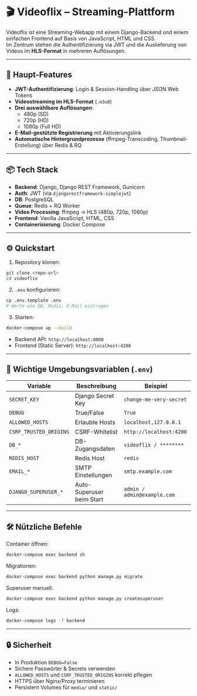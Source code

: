 # 🎬 Videoflix – Streaming-Plattform

Videoflix ist eine Streaming-Webapp mit einem Django-Backend und einem einfachen Frontend auf Basis von JavaScript, HTML und CSS.  
Im Zentrum stehen die Authentifizierung via JWT und die Auslieferung von Videos im **HLS-Format** in mehreren Auflösungen.

---

## 🚀 Haupt-Features

- **JWT-Authentifizierung**: Login & Session-Handling über JSON Web Tokens  
- **Videostreaming im HLS-Format** (`.m3u8`)  
- **Drei auswählbare Auflösungen**:  
  - 480p (SD)  
  - 720p (HD)  
  - 1080p (Full HD)  
- **E-Mail-gestützte Registrierung** mit Aktivierungslink  
- **Automatische Hintergrundprozesse** (ffmpeg-Transcoding, Thumbnail-Erstellung) über Redis & RQ  

---

## 📦 Tech Stack

- **Backend**: Django, Django REST Framework, Gunicorn  
- **Auth**: JWT (via `djangorestframework-simplejwt`)  
- **DB**: PostgreSQL  
- **Queue**: Redis + RQ Worker  
- **Video Processing**: ffmpeg → HLS (480p, 720p, 1080p)  
- **Frontend**: Vanilla JavaScript, HTML, CSS  
- **Containerisierung**: Docker Compose  

---

## ⚙️ Quickstart

1) Repository klonen:
```bash
git clone <repo-url>
cd videoflix
```

2) `.env` konfigurieren:
```bash
cp .env.template .env
# Werte wie DB, Redis, E-Mail eintragen
```

3) Starten:
```bash
docker-compose up --build
```
- Backend API: `http://localhost:8000`  
- Frontend (Static Server): `http://localhost:4200`  

---

## 🔑 Wichtige Umgebungsvariablen (`.env`)

| Variable               | Beschreibung              | Beispiel                  |
|------------------------|---------------------------|---------------------------|
| `SECRET_KEY`           | Django Secret Key         | `change-me-very-secret`   |
| `DEBUG`                | True/False                | `True`                    |
| `ALLOWED_HOSTS`        | Erlaubte Hosts            | `localhost,127.0.0.1`     |
| `CSRF_TRUSTED_ORIGINS` | CSRF-Whitelist            | `http://localhost:4200`   |
| `DB_*`                 | DB-Zugangsdaten           | `videoflix / ********`    |
| `REDIS_HOST`           | Redis Host                | `redis`                   |
| `EMAIL_*`              | SMTP Einstellungen        | `smtp.example.com`        |
| `DJANGO_SUPERUSER_*`   | Auto-Superuser beim Start | `admin / admin@example.com` |

---

## 🛠️ Nützliche Befehle

Container öffnen:
```bash
docker-compose exec backend sh
```

Migrationen:
```bash
docker-compose exec backend python manage.py migrate
```

Superuser manuell:
```bash
docker-compose exec backend python manage.py createsuperuser
```

Logs:
```bash
docker-compose logs -f backend
```

---

## 🔒 Sicherheit

- In Produktion `DEBUG=False`  
- Sichere Passwörter & Secrets verwenden  
- `ALLOWED_HOSTS` und `CSRF_TRUSTED_ORIGINS` korrekt pflegen  
- HTTPS über Nginx/Proxy terminieren  
- Persistent Volumes für `media/` und `static/`  
